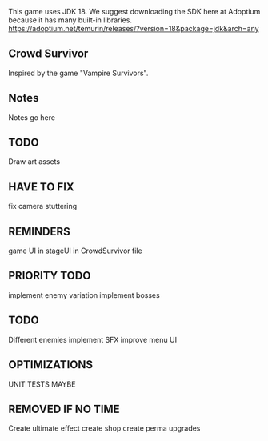 This game uses JDK 18. We suggest downloading the SDK here at Adoptium because it has many built-in libraries.
https://adoptium.net/temurin/releases/?version=18&package=jdk&arch=any

## Crowd Survivor
Inspired by the game "Vampire Survivors".

## Notes
Notes go here

## TODO
Draw art assets

## HAVE TO FIX
fix camera stuttering

## REMINDERS
game UI in stageUI in CrowdSurvivor file

## PRIORITY TODO
implement enemy variation
implement bosses

## TODO
Different enemies
implement SFX
improve menu UI

## OPTIMIZATIONS
UNIT TESTS MAYBE



## REMOVED IF NO TIME
Create ultimate effect
create shop
create perma upgrades
